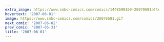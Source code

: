 ```yaml
---
extra_image: https://www.smbc-comics.com/comics/1448590160-20070601after.png
hovertext: '2007-06-01'
image: https://www.smbc-comics.com/comics/20070601.gif
next_comic: '2007-06-02'
prev_comic: '2007-05-31'
title: '2007-06-01'
---
```


